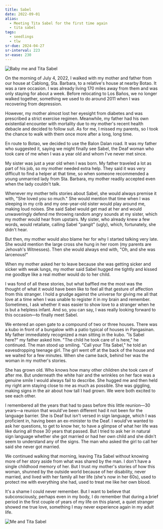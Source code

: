 ```yaml
---
title: Sabel
date: 2022-09-01
alias:
  - Meeting Tita Sabel for the first time again
  - tita sabel
tags:
  - seedlings
  - tlw
sr-due: 2024-04-27
sr-interval: 223
sr-ease: 230
---
```

![Baby me and Tita Sabel](vignettes/images/sabel1.jpg)

On the morning of July 4, 2022, I walked with my mother and father from our house at Cablong, Sta. Barbara, to a relative's house at nearby Botao. It was a rare occasion. I was already living 170 miles away from them and was only staying for about a week. Before relocating to Los Baños, we no longer walked together, something we used to do around 2011 when I was recovering from depression.

However, my mother almost lost her eyesight from diabetes and was prescribed a strict exercise regimen. Meanwhile, my father had his own existential encounter with mortality due to my mother's recent health debacle and decided to follow suit. As for me, I missed my parents, so I took the chance to walk with them once more after a long, long time.

En route to Botao, we decided to use the Balon Dalan road. It was my father who suggested it, saying we might finally see Sabel, the Deaf woman who took care of me when I was a year old and whom I've never met since.

My sister was just a year old when I was born. My father traveled a lot as part of his job, so my mother needed extra help. They said it was very difficult to find a helper at that time, so when someone recommended a young unmarried lady from Sta. Barbara, my mother readily accepted even when the lady couldn't talk.

Whenever my mother tells stories about Sabel, she would always premise it with, "She loved you so much." She would mention that time when I was sleeping in my crib and my one-year-old sister would play around me, making loud noises. She said Sabel would get mad at her and would unwaveringly defend me throwing random angry sounds at my sister, which my mother would hear from upstairs. My sister, who already knew a few words, would retaliate, calling Sabel "pangit" (ugly), which, fortunately, she didn't hear.

But then, my mother would also blame her for why I started talking very late. She would mention the large cross she hung in her room (my parents are Jehovah's Witnesses). Then she would always end with, "Oh, and she was larcenous!"

When my mother asked her to leave because she was getting sicker and sicker with weak lungs, my mother said Sabel hugged me tightly and kissed me goodbye like a real mother would do to her child.

I was fond of all these stories, but what baffled me the most was the thought of what it would have been like to feel all that gesture of affection from this stranger. I hold a grudge against the universe for giving me all that love at a time when I was unable to register it in my brain and remember. Sometimes, I ask whether it was easier to show love to a stranger when he is but a helpless infant. And so, you can say, I was really looking forward to this occasion—to finally meet Sabel.

We entered an open gate to a compound of two or three houses. There was a kubo in front of a bungalow with a patio typical of houses in Pangasinan. My father immediately recognized a man sitting in the kubo. "Is Sabel here?" my father asked him. "The child he took care of is here," he continued. The man stood up smiling. "Call your Tita Sabel," he told an eavesdropping teenage girl. The girl went off at the back of the house and we waited for a few minutes. When she came back, behind her was the woman in my mother's stories.

She has grown old. Who knows how many other children she took care of after me. But underneath the white hair and the wrinkles on her face was a genuine smile I would always fail to describe. She hugged me and then held my right arm staying close to me as much as possible. She was giggling, making signs in the air about how tall I had grown. We were both excited to see each other.

I remembered all the years that had to pass before this little reunion—30 years—a reunion that would've been different had it not been for the language barrier. She is Deaf but isn't versed in sign language, which I was proficient in, having been an ex-minister to the Deaf. I would've wanted to ask her questions, to get to know her, to have a glimpse of what her life was like during all those 30 years that passed. But I tried to ask her in natural sign language whether she got married or had her own child and she didn't seem to understand any of the signs. The man who asked the girl to call her said she never got married.

We continued walking that morning, leaving Tita Sabel without knowing more of her story aside from what was shared by the man. I don't have a single childhood memory of her. But I trust my mother's stories of how this woman, shunned by the outside world because of her disability, never married, and lived with her family all her life (she's now in her 60s), used to protect me with everything she had, used to treat me like her own blood.

It's a shame I could never remember. But I want to believe that subconsciously, perhaps even in my body, I do remember that during a brief period in the first couple of years of my life on this planet, a quiet stranger showed me true love, something I may never experience again in my adult life.

![Me and Tita Sabel](vignettes/images/sabel.jpg)
